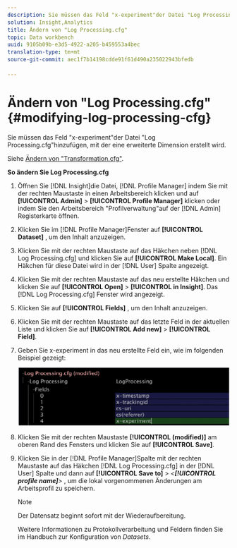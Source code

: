 ```yaml
---
description: Sie müssen das Feld "x-experiment"der Datei "Log Processing.cfg"hinzufügen, mit der eine erweiterte Dimension erstellt wird.
solution: Insight,Analytics
title: Ändern von "Log Processing.cfg"
topic: Data workbench
uuid: 9105b09b-e3d5-4922-a205-b459553a4bec
translation-type: tm+mt
source-git-commit: aec1f7b14198cdde91f61d490a235022943bfedb

---
```



# Ändern von &quot;Log Processing.cfg&quot;{#modifying-log-processing-cfg}

Sie müssen das Feld &quot;x-experiment&quot;der Datei &quot;Log Processing.cfg&quot;hinzufügen, mit der eine erweiterte Dimension erstellt wird.

Siehe [Ändern von &quot;Transformation.cfg&quot;](../../../home/c-undst-ctrld-exp/c-vw-rslts/t-mod-trfmtn.md#task-d61b02853a82492c9a76e3c5fe8a3fb6).

**So ändern Sie Log Processing.cfg**

1. Öffnen Sie [!DNL Insight]die Datei, [!DNL Profile Manager] indem Sie mit der rechten Maustaste in einen Arbeitsbereich klicken und auf **[!UICONTROL Admin]** > **[!UICONTROL Profile Manager]** klicken oder indem Sie den Arbeitsbereich &quot;Profilverwaltung&quot;auf der [!DNL Admin] Registerkarte öffnen.
1. Klicken Sie im [!DNL Profile Manager]Fenster auf **[!UICONTROL Dataset]** , um den Inhalt anzuzeigen.
1. Klicken Sie mit der rechten Maustaste auf das Häkchen neben [!DNL Log Processing.cfg] und klicken Sie auf **[!UICONTROL Make Local]**. Ein Häkchen für diese Datei wird in der [!DNL User] Spalte angezeigt.
1. Klicken Sie mit der rechten Maustaste auf das neu erstellte Häkchen und klicken Sie auf **[!UICONTROL Open]** > **[!UICONTROL in Insight]**. Das [!DNL Log Processing.cfg] Fenster wird angezeigt.
1. Klicken Sie auf **[!UICONTROL Fields]** , um den Inhalt anzuzeigen.
1. Klicken Sie mit der rechten Maustaste auf das letzte Feld in der aktuellen Liste und klicken Sie auf **[!UICONTROL Add new]** > **[!UICONTROL Field]**.
1. Geben Sie x-experiment in das neu erstellte Feld ein, wie im folgenden Beispiel gezeigt:

   ![Schritt-Info](assets/logprocessing.png)

1. Klicken Sie mit der rechten Maustaste **[!UICONTROL (modified)]** am oberen Rand des Fensters und klicken Sie auf **[!UICONTROL Save]**.
1. Klicken Sie in der [!DNL Profile Manager]Spalte mit der rechten Maustaste auf das Häkchen [!DNL Log Processing.cfg] in der [!DNL User] Spalte und dann auf **[!UICONTROL Save to]** > *&lt;**[!UICONTROL profile name]**>* , um die lokal vorgenommenen Änderungen am Arbeitsprofil zu speichern.

   >[!NOTE]
   >
   >Der Datensatz beginnt sofort mit der Wiederaufbereitung.

   Weitere Informationen zu Protokollverarbeitung und Feldern finden Sie im Handbuch zur Konfiguration von *Datasets*.

